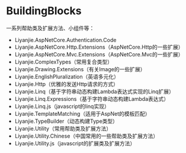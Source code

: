 # BuildingBlocks

一系列帮助类及扩展方法、小组件等：     
- Liyanjie.AspNetCore.Authentication.Code
- Liyanjie.AspNetCore.Http.Extensions（AspNetCore.Http的一些扩展）
- Liyanjie.AspNetCore.Mvc.Extensions（AspNetCore.Mvc的一些扩展）
- Liyanjie.ComplexTypes（常用复合类型）
- Liyanjie.Drawing.Extensions（有关Image的一些扩展）
- Liyanjie.EnglishPluralization（英语多元化）
- Liyanjie.Http（优雅的发送Http请求的方式）
- Liyanjie.Linq（基于字符串动态构建Lambda表达式实现的Linq扩展）
- Liyanjie.Linq.Expressions（基于字符串动态构建Lambda表达式）
- Liyanjie.Linq.js（javascript的linq实现）
- Liyanjie.TemplateMatching（适用于AspNet的模板匹配）
- Liyanjie.TypeBuilder（动态构建Type类型）
- Liyanjie.Utility（常用帮助类及扩展方法）
- Liyanjie.Utility.Chinese（中国常用的一些帮助类及扩展方法）
- Liyanjie.Utility.js（javascript的扩展类及扩展方法）
